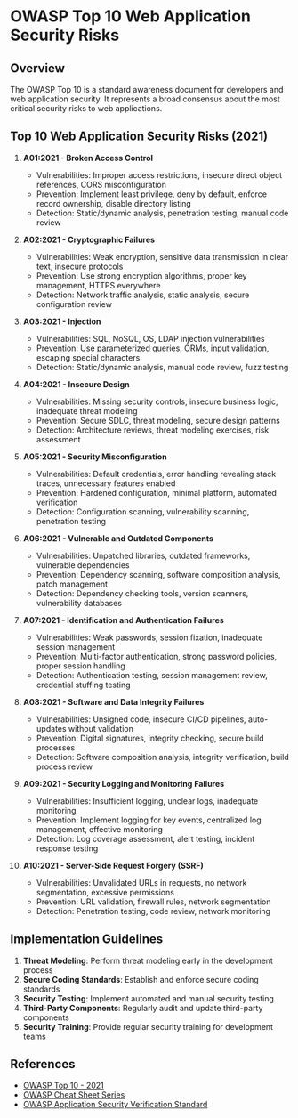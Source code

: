 # OWASP Top 10 Web Application Security Risks

## Overview

The OWASP Top 10 is a standard awareness document for developers and web application security. It represents a broad consensus about the most critical security risks to web applications.

## Top 10 Web Application Security Risks (2021)

1. **A01:2021 - Broken Access Control**
   - Vulnerabilities: Improper access restrictions, insecure direct object references, CORS misconfiguration
   - Prevention: Implement least privilege, deny by default, enforce record ownership, disable directory listing
   - Detection: Static/dynamic analysis, penetration testing, manual code review

2. **A02:2021 - Cryptographic Failures**
   - Vulnerabilities: Weak encryption, sensitive data transmission in clear text, insecure protocols
   - Prevention: Use strong encryption algorithms, proper key management, HTTPS everywhere
   - Detection: Network traffic analysis, static analysis, secure configuration review

3. **A03:2021 - Injection**
   - Vulnerabilities: SQL, NoSQL, OS, LDAP injection vulnerabilities
   - Prevention: Use parameterized queries, ORMs, input validation, escaping special characters
   - Detection: Static/dynamic analysis, manual code review, fuzz testing

4. **A04:2021 - Insecure Design**
   - Vulnerabilities: Missing security controls, insecure business logic, inadequate threat modeling
   - Prevention: Secure SDLC, threat modeling, secure design patterns
   - Detection: Architecture reviews, threat modeling exercises, risk assessment

5. **A05:2021 - Security Misconfiguration**
   - Vulnerabilities: Default credentials, error handling revealing stack traces, unnecessary features enabled
   - Prevention: Hardened configuration, minimal platform, automated verification
   - Detection: Configuration scanning, vulnerability scanning, penetration testing

6. **A06:2021 - Vulnerable and Outdated Components**
   - Vulnerabilities: Unpatched libraries, outdated frameworks, vulnerable dependencies
   - Prevention: Dependency scanning, software composition analysis, patch management
   - Detection: Dependency checking tools, version scanners, vulnerability databases

7. **A07:2021 - Identification and Authentication Failures**
   - Vulnerabilities: Weak passwords, session fixation, inadequate session management
   - Prevention: Multi-factor authentication, strong password policies, proper session handling
   - Detection: Authentication testing, session management review, credential stuffing testing

8. **A08:2021 - Software and Data Integrity Failures**
   - Vulnerabilities: Unsigned code, insecure CI/CD pipelines, auto-updates without validation
   - Prevention: Digital signatures, integrity checking, secure build processes
   - Detection: Software composition analysis, integrity verification, build process review

9. **A09:2021 - Security Logging and Monitoring Failures**
   - Vulnerabilities: Insufficient logging, unclear logs, inadequate monitoring
   - Prevention: Implement logging for key events, centralized log management, effective monitoring
   - Detection: Log coverage assessment, alert testing, incident response testing

10. **A10:2021 - Server-Side Request Forgery (SSRF)**
    - Vulnerabilities: Unvalidated URLs in requests, no network segmentation, excessive permissions
    - Prevention: URL validation, firewall rules, network segmentation
    - Detection: Penetration testing, code review, network monitoring

## Implementation Guidelines

1. **Threat Modeling**: Perform threat modeling early in the development process
2. **Secure Coding Standards**: Establish and enforce secure coding standards
3. **Security Testing**: Implement automated and manual security testing
4. **Third-Party Components**: Regularly audit and update third-party components
5. **Security Training**: Provide regular security training for development teams

## References

- [OWASP Top 10 - 2021](https://owasp.org/Top10/)
- [OWASP Cheat Sheet Series](https://cheatsheetseries.owasp.org/)
- [OWASP Application Security Verification Standard](https://owasp.org/www-project-application-security-verification-standard/)
